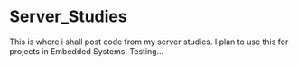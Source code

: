 # Server_Studies
This is where i shall post code from my server studies. I plan to use this for projects in Embedded Systems.
Testing...
